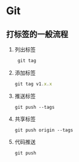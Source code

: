 # Git

## 打标签的一般流程

1. 列出标签

   ```typescript
    git tag
   ```

2. 添加标签

   ```typescript
   git tag v1.x.x
   ```

3. 推送标签

   ```
   git push --tags
   ```

4. 共享标签

   ```
   git push origin --tags
   ```

5. 代码推送

   ```
   git push
   ```

   